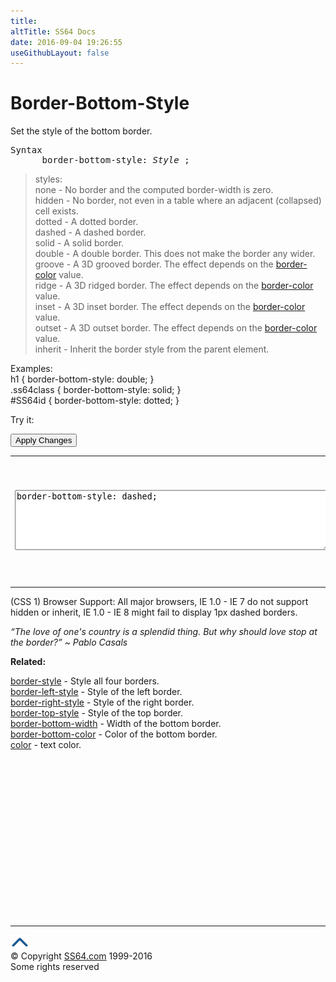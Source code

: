 ```yaml
---
title:
altTitle: SS64 Docs
date: 2016-09-04 19:26:55
useGithubLayout: false
---
```

<!-- #BeginLibraryItem "/Library/head_css.lbi" --><!-- #EndLibraryItem --><h1>Border-Bottom-Style</h1>
<p>Set the style of the bottom border.</p>
<pre>Syntax
      border-bottom-style: <i>Style</i> ; </pre>
<blockquote>
<p>styles:<br>
  <span class="code">none</span> - No border and the computed <span class="code">border-width</span> is           zero.<br>
  <span class="code">hidden</span> - No border, not even in a table where an adjacent (collapsed) cell exists.<br>
  <span class="code">dotted</span> - A dotted border.<br>
  <span class="code">dashed</span> - A dashed border.<br>
  <span class="code">solid</span> - A solid border.<br>
  <span class="code">double</span> - A double border. This does not make the border any wider.<br>
  <span class="code">groove</span> - A 3D grooved border. The effect depends on the <a href="border-color.html">border-color</a> value.<br>
  <span class="code">ridge</span> - A 3D ridged border. The effect depends on the <a href="border-color.html">border-color</a> value.<br>
  <span class="code">inset</span> - A 3D inset border. The effect depends on the <a href="border-color.html">border-color</a> value.<br>
  <span class="code">outset</span> - A 3D outset border. The effect depends on the <a href="border-color.html">border-color</a> value.<br>
<span class="code">inherit</span> - Inherit the border style from the parent element.</p>
</blockquote>
<p>Examples:<br>
  <span class="code">h1 { border-bottom-style:  double; }<br>
.ss64class { border-bottom-style:  solid; }</span><br>
    <span class="code">#SS64id { border-bottom-style: dotted;  }</span>    <br>
</p>
<p>Try it:</p><input type="button" onclick="ApplyStyle()" value="Apply Changes">
<table>
  <tbody><tr>
    <td><textarea name="tryit" id="trycode" cols="60" rows="6" onfocus="this.style.background='#fff';" onblur="this.style.background='#eee';" tabindex="1">border-bottom-style: dashed;
</textarea></td>
    <td><div id="tryresult">This is a sample of text with a CSS border. Each of the 4 borders can be styled separately with CSS.</div></td>
  </tr>
</tbody></table>
<p>(CSS 1) Browser Support:  All major browsers,  IE 1.0 - IE     7     do not support <span class="code">hidden</span> or <span class="code">inherit</span>,  IE 1.0 - IE 8  might fail to display 1px dashed borders.</p>
<p class="quote"><i>“The love of one's country is a splendid thing. But why should love stop at the border?” ~ Pablo Casals</i></p>
<p><b>Related:</b></p>
<p><a href="border-style.html">border-style</a> - Style all four borders.<br>
<a href="border-left-style.html">border-left-style</a> - Style of the left border.<br>
<a href="border-right-style.html">border-right-style</a> - Style of the right border.<br>
<a href="border-top-style.html">border-top-style</a> - Style of the top border.<br>
<a href="border-bottom-width.html">border-bottom-width</a> - Width of the bottom border.<br>
<a href="border-bottom-color.html">border-bottom-color</a> - Color of the bottom border.<br>
<a href="color.html">color</a> - text color.</p><!-- #BeginLibraryItem "/Library/foot_css.lbi" --><p>
<!-- CSS -->
<ins class="adsbygoogle" style="display:inline-block;width:300px;height:250px" data-ad-client="ca-pub-6140977852749469" data-ad-slot="2739097502"></ins>
<script>
(adsbygoogle = window.adsbygoogle || []).push({});
</script></p>
<hr>
<div id="bl" class="footer"><a href="border-bottom-style.html#"><img src="../images/top.png" width="30" height="22" alt="Back to the Top"></a></div>
<div id="br" class="footer, tagline">© Copyright <a href="http://ss64.com/">SS64.com</a> 1999-2016<br>
Some rights reserved</div><!-- #EndLibraryItem -->

